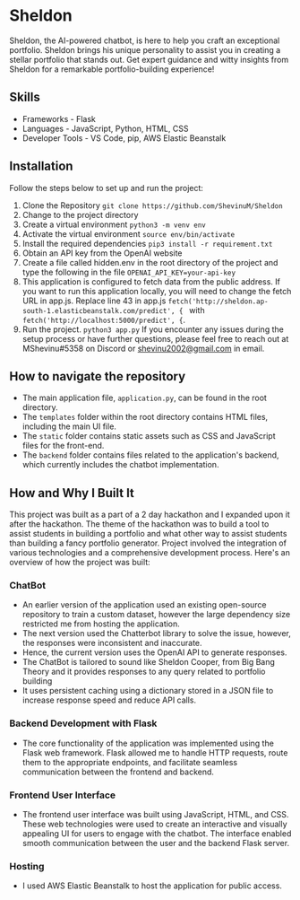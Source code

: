 # Sheldon
Sheldon, the AI-powered chatbot, is here to help you craft an exceptional portfolio. Sheldon brings his unique personality to assist you in creating a stellar portfolio that stands out. Get expert guidance and witty insights from Sheldon for a remarkable portfolio-building experience!

## Skills
- Frameworks - Flask
- Languages  - JavaScript, Python, HTML, CSS
- Developer Tools - VS Code, pip, AWS Elastic Beanstalk

## Installation
Follow the steps below to set up and run the project:
1. Clone the Repository
    `git clone https://github.com/ShevinuM/Sheldon`
2. Change to the project directory
3. Create a virtual environment
    `python3 -m venv env`
4. Activate the virtual environment
    `source env/bin/activate`
5. Install the required dependencies
    `pip3 install -r requirement.txt`
6. Obtain an API key from the OpenAI website
7. Create a file called hidden.env in the root directory of the project and type the following in the file
    `OPENAI_API_KEY=your-api-key`
8. This application is configured to fetch data from the public address. If you want to run this application locally, you will need to change the fetch URL in app.js. Replace line 43 in app.js `fetch('http://sheldon.ap-south-1.elasticbeanstalk.com/predict', { ` with `fetch('http://localhost:5000/predict', {`.
9. Run the project. 
    `python3 app.py`
If you encounter any issues during the setup process or have further questions, please feel free to reach out at MShevinu#5358 on Discord or shevinu2002@gmail.com in email.

## How to navigate the repository
- The main application file, `application.py`, can be found in the root directory.
- The `templates` folder within the root directory contains HTML files, including the main UI file.
- The `static` folder contains static assets such as CSS and JavaScript files for the front-end.
- The `backend` folder contains files related to the application's backend, which currently includes the chatbot implementation.

## How and Why I Built It

This project was built as a part of a 2 day hackathon and I expanded upon it after the hackathon. The theme of the hackathon was to build a tool to assist students in building a portfolio and what other way to assist students than building a fancy portfolio generator. Project involved the integration of various technologies and a comprehensive development process. Here's an overview of how the project was built:

### ChatBot
- An earlier version of the application used an existing open-source repository to train a custom dataset, however the large dependency size restricted me from hosting the application.
- The next version used the Chatterbot library to solve the issue, however, the responses were inconsistent and inaccurate.
- Hence, the current version uses the OpenAI API to generate responses.
- The ChatBot is tailored to sound like Sheldon Cooper, from Big Bang Theory and it provides responses to any query related to portfolio building
- It uses persistent caching using a dictionary stored in a JSON file to increase response speed and reduce API calls.

### Backend Development with Flask
- The core functionality of the application was implemented using the Flask web framework. Flask allowed me to handle HTTP requests, route them to the appropriate endpoints, and facilitate seamless communication between the frontend and backend.

### Frontend User Interface
- The frontend user interface was built using JavaScript, HTML, and CSS. These web technologies were used to create an interactive and visually appealing UI for users to engage with the chatbot. The interface enabled smooth communication between the user and the backend Flask server.

### Hosting
- I used AWS Elastic Beanstalk to host the application for public access. 

